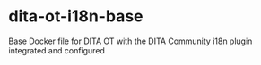 # dita-ot-i18n-base
Base Docker file for DITA OT with the DITA Community i18n plugin integrated and configured
